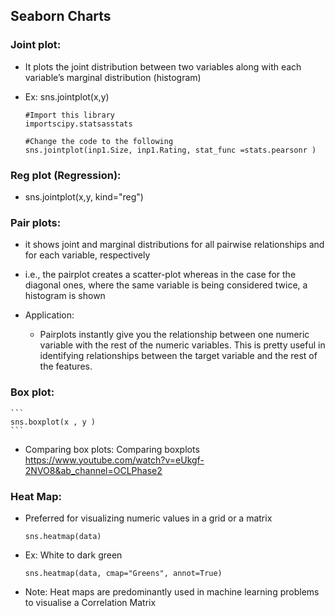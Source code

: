 ## Seaborn Charts

### Joint plot:
- It plots the joint distribution between two variables along with each variable’s marginal distribution (histogram)
- Ex: sns.jointplot(x,y)
  
    ```
    #Import this library
    importscipy.statsasstats

    #Change the code to the following
    sns.jointplot(inp1.Size, inp1.Rating, stat_func =stats.pearsonr )
    ```

### Reg plot (Regression):
- sns.jointplot(x,y, kind="reg")



### Pair plots:
- it shows joint and marginal distributions for all pairwise relationships and for each variable, respectively
- i.e., the pairplot creates a scatter-plot whereas in the case for the diagonal ones, where the same variable is being considered twice, a histogram is shown


- Application:
  - Pairplots instantly give you the relationship between one numeric variable with the rest of the numeric variables. This is pretty useful in identifying relationships between the target variable and the rest of the features.
		
		
### Box plot:
	```
  	sns.boxplot(x , y )
  	```

- Comparing box plots: Comparing boxplots https://www.youtube.com/watch?v=eUkgf-2NVO8&ab_channel=OCLPhase2	
	
	
### Heat Map:
- Preferred for visualizing numeric values in a grid or a matrix
  ```
  sns.heatmap(data)
  ```

- Ex: White to dark green
    ``` 
    sns.heatmap(data, cmap="Greens", annot=True)
    ```
- Note: Heat maps are predominantly used in machine learning problems to visualise a  Correlation Matrix
